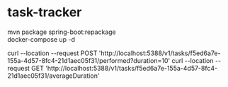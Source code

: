 # task-tracker
mvn package spring-boot:repackage       
docker-compose up -d

curl --location --request POST 'http://localhost:5388/v1/tasks/f5ed6a7e-155a-4d57-8fc4-21d1aec05f31/performed?duration=10'
curl --location --request GET 'http://localhost:5388/v1/tasks/f5ed6a7e-155a-4d57-8fc4-21d1aec05f31/averageDuration'

